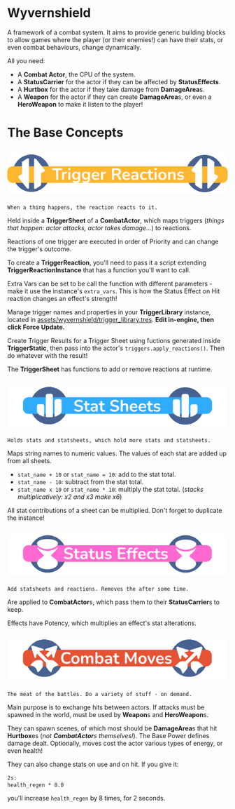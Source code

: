# Wyvernshield

A framework of a combat system. It aims to provide generic building blocks to allow games where the player (or their enemies!) can have their stats, or even combat behaviours, change dynamically.

All you need:

- A **Combat Actor**, the CPU of the system.
- A **StatusCarrier** for the actor if they can be affected by **StatusEffects**.
- A **Hurtbox** for the actor if they take damage from **DamageArea**s.
- A **Weapon** for the actor if they can create **DamageArea**s, or even a **HeroWeapon** to make it listen to the player!

# The Base Concepts

## ![Trigger Reactions](README/title_trigger.png)

    When a thing happens, the reaction reacts to it.

Held inside a **TriggerSheet** of a **CombatActor**, which maps triggers (*things that happen: actor attacks, actor takes damage...*) to reactions.

Reactions of one trigger are executed in order of Priority and can change the trigger's outcome.

To create a **TriggerReaction**, you'll need to pass it a script extending **TriggerReactionInstance** that has a function you'll want to call.

Extra Vars can be set to be call the function with different parameters - make it use the instance's `extra_vars`. This is how the Status Effect on Hit reaction changes an effect's strength!

Manage trigger names and properties in your **TriggerLibrary** instance, located in [assets/wyvernshield/trigger_library.tres](assets/wyvernshield/trigger_library.tres). **Edit in-engine, then click Force Update.**

Create Trigger Results for a Trigger Sheet using fuctions generated inside **TriggerStatic**, then pass into the actor's `triggers.apply_reactions()`. Then do whatever with the result!

The **TriggerSheet** has functions to add or remove reactions at runtime.

## ![Stat Sheets](README/title_stat.png)

    Holds stats and statsheets, which hold more stats and statsheets.

Maps string names to numeric values. The values of each stat are added up from all sheets.

- `stat_name + 10` or `stat_name = 10`: add to the stat total.
- `stat_name - 10`: subtract from the stat total.
- `stat_name x 10` or `stat_name * 10`: multiply the stat total. (*stacks multiplicatively: x2 and x3 make x6*) 

All stat contributions of a sheet can be multiplied. Don't forget to duplicate the instance!

## ![Status Effects](README/title_status.png)

    Add statsheets and reactions. Removes the after some time.

Are applied to **CombatActor**s, which pass them to their **StatusCarrier**s to keep.

Effects have Potency, which multiplies an effect's stat alterations.

## ![Combat Moves](README/title_moves.png)

    The meat of the battles. Do a variety of stuff - on demand.

Main purpose is to exchange hits between actors. If attacks must be spawned in the world, must be used by **Weapon**s and **HeroWeapon**s.

They can spawn scenes, of which most should be **DamageArea**s that hit **Hurtbox**es (*not **CombatActor**s themselves!*). The Base Power defines damage dealt. Optionally, moves cost the actor various types of energy, or even health!

They can also change stats on use and on hit. If you give it:

    2s:
    health_regen * 8.0

you'll increase `health_regen` by 8 times, for 2 seconds.
